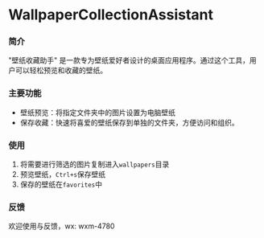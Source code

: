 # WallpaperCollectionAssistant
### 简介
  "壁纸收藏助手" 是一款专为壁纸爱好者设计的桌面应用程序。通过这个工具，用户可以轻松预览和收藏的壁纸。

### 主要功能
- 壁纸预览：将指定文件夹中的图片设置为电脑壁纸
- 保存收藏：快速将喜爱的壁纸保存到单独的文件夹，方便访问和组织。

### 使用
1. 将需要进行筛选的图片复制进入`wallpapers`目录
2. 预览壁纸，`Ctrl+s`保存壁纸
3. 保存的壁纸在`favorites`中

### 反馈
欢迎使用与反馈，wx: wxm-4780
